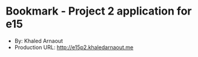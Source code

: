 # Bookmark - Project 2 application for e15
+ By: Khaled Arnaout
+ Production URL: <http://e15p2.khaledarnaout.me>
